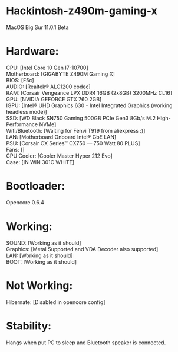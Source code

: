 # Hackintosh-z490m-gaming-x

MacOS Big Sur 11.0.1 Beta

# Hardware:

CPU: [Intel Core 10 Gen I7-10700]\
Motherboard: [GIGABYTE Z490M Gaming X]\
BIOS: [F5c]\
AUDIO: [Realtek® ALC1200 codec]\
RAM: [Corsair Vengeance LPX DDR4 16GB (2x8GB) 3200MHz CL16]\
GPU: [NVIDIA GEFORCE GTX 760 2GB]\
IGPU: [Intel® UHD Graphics 630 - Intel Integrated Graphics (working headless mode)]\
SSD: [WD Black SN750 Gaming 500GB PCIe Gen3 8Gb/s M.2 High-Performance NVMe]\
Wifi/Bluetooth: [Waiting for Fenvi T919 from aliexpress :)]\
LAN: [Motherboard Onboard Intel® GbE LAN]\
PSU: [Corsair CX Series™ CX750 — 750 Watt 80 PLUS]\
Fans: []\
CPU Cooler: [Cooler Master Hyper 212 Evo]\
Case: [IN WIN 301C WHITE]

# Bootloader:

Opencore 0.6.4

# Working:

SOUND: [Working as it should]\
Graphics: [Metal Supported and VDA Decoder also supported]\
LAN: [Working as it should]\
BOOT: [Working as it should]

# Not Working:
Hibernate: [Disabled in opencore config]

# Stability:

Hangs when put PC to sleep and Bluetooth speaker is connected.

